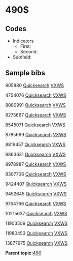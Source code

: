 # 490$

## Codes

-   Indicators
    -   First:
    -   Second:
-   Subfield:

## Sample bibs

905880 [Quicksearch](https://search.library.yale.edu/catalog/905880) [VXWS](http://prodorbis.library.yale.edu:7014/vxws/GetHoldingsService?bibId=905880)

4754076 [Quicksearch](https://search.library.yale.edu/catalog/4754076) [VXWS](http://prodorbis.library.yale.edu:7014/vxws/GetHoldingsService?bibId=4754076)

8080991 [Quicksearch](https://search.library.yale.edu/catalog/8080991) [VXWS](http://prodorbis.library.yale.edu:7014/vxws/GetHoldingsService?bibId=8080991)

8275667 [Quicksearch](https://search.library.yale.edu/catalog/8275667) [VXWS](http://prodorbis.library.yale.edu:7014/vxws/GetHoldingsService?bibId=8275667)

8545071 [Quicksearch](https://search.library.yale.edu/catalog/8545071) [VXWS](http://prodorbis.library.yale.edu:7014/vxws/GetHoldingsService?bibId=8545071)

8785669 [Quicksearch](https://search.library.yale.edu/catalog/8785669) [VXWS](http://prodorbis.library.yale.edu:7014/vxws/GetHoldingsService?bibId=8785669)

8819457 [Quicksearch](https://search.library.yale.edu/catalog/8819457) [VXWS](http://prodorbis.library.yale.edu:7014/vxws/GetHoldingsService?bibId=8819457)

8863631 [Quicksearch](https://search.library.yale.edu/catalog/8863631) [VXWS](http://prodorbis.library.yale.edu:7014/vxws/GetHoldingsService?bibId=8863631)

8978987 [Quicksearch](https://search.library.yale.edu/catalog/8978987) [VXWS](http://prodorbis.library.yale.edu:7014/vxws/GetHoldingsService?bibId=8978987)

9307706 [Quicksearch](https://search.library.yale.edu/catalog/9307706) [VXWS](http://prodorbis.library.yale.edu:7014/vxws/GetHoldingsService?bibId=9307706)

9424407 [Quicksearch](https://search.library.yale.edu/catalog/9424407) [VXWS](http://prodorbis.library.yale.edu:7014/vxws/GetHoldingsService?bibId=9424407)

9452645 [Quicksearch](https://search.library.yale.edu/catalog/9452645) [VXWS](http://prodorbis.library.yale.edu:7014/vxws/GetHoldingsService?bibId=9452645)

9764766 [Quicksearch](https://search.library.yale.edu/catalog/9764766) [VXWS](http://prodorbis.library.yale.edu:7014/vxws/GetHoldingsService?bibId=9764766)

10215637 [Quicksearch](https://search.library.yale.edu/catalog/10215637) [VXWS](http://prodorbis.library.yale.edu:7014/vxws/GetHoldingsService?bibId=10215637)

11903509 [Quicksearch](https://search.library.yale.edu/catalog/11903509) [VXWS](http://prodorbis.library.yale.edu:7014/vxws/GetHoldingsService?bibId=11903509)

11980453 [Quicksearch](https://search.library.yale.edu/catalog/11980453) [VXWS](http://prodorbis.library.yale.edu:7014/vxws/GetHoldingsService?bibId=11980453)

13877975 [Quicksearch](https://search.library.yale.edu/catalog/13877975) [VXWS](http://prodorbis.library.yale.edu:7014/vxws/GetHoldingsService?bibId=13877975)

**Parent topic:**[490](../../tags/490/490.md)

